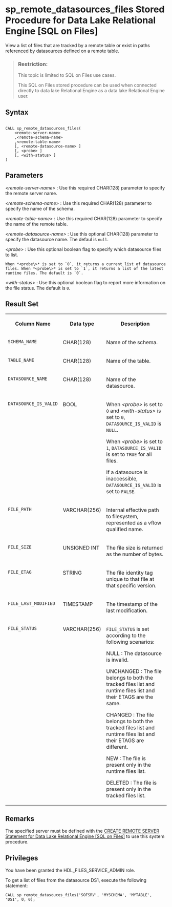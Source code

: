 <!-- loioc0979e49b27f4d0d96e3a45b2fe0fe88 -->

# sp\_remote\_datasources\_files Stored Procedure for Data Lake Relational Engine \[SQL on Files\]

View a list of files that are tracked by a remote table or exist in paths referenced by datasources defined on a remote table.



> ### Restriction:  
> This topic is limited to SQL on Files use cases.
> 
> This SQL on Files stored procedure can be used when connected directly to data lake Relational Engine as a data lake Relational Engine user.



<a name="loioc0979e49b27f4d0d96e3a45b2fe0fe88__SPDF_syntax"/>

## Syntax

```

CALL sp_remote_datasources_files(
	<remote-server-name>
	,<remote-schema-name>
	,<remote-table-name>
	[, <remote-datasource-name> ]
	[, <probe> ]
	[, <with-status> ]
)
```



<a name="loioc0979e49b27f4d0d96e3a45b2fe0fe88__SPDF_parameters"/>

## Parameters

  *<remote-server-name\>* 
 :   Use this required CHAR\(128\) parameter to specify the remote server name.

  *<remote-schema-name\>*
 :   Use this required CHAR\(128\) parameter to specify the name of the schema.

   *<remote-table-name\>* 
 :   Use this required CHAR\(128\) parameter to specify the name of the remote table.

  *<remote-datasource-name\>*
 :   Use this optional CHAR\(128\) parameter to specify the datasource name. The defaul is `null`.

  *<probe\>*
 :   Use this optional boolean flag to specify which datasource files to list.

    When *<probe\>* is set to `0`, it returns a current list of datasource files. When *<probe\>* is set to `1`, it returns a list of the latest runtime files. The default is `0`.

  *<with-status\>*
 :   Use this optional boolean flag to report more information on the file status. The default is `0`.

 

<a name="loioc0979e49b27f4d0d96e3a45b2fe0fe88__SPRD_results"/>

## Result Set


<table>
<tr>
<th valign="top">

Column Name



</th>
<th valign="top">

Data type



</th>
<th valign="top">

Description



</th>
</tr>
<tr>
<td valign="top">

`SCHEMA_NAME`



</td>
<td valign="top">

CHAR\(128\)



</td>
<td valign="top">

Name of the schema.



</td>
</tr>
<tr>
<td valign="top">

`TABLE_NAME`



</td>
<td valign="top">

CHAR\(128\)



</td>
<td valign="top">

Name of the table.



</td>
</tr>
<tr>
<td valign="top">

`DATASOURCE_NAME`



</td>
<td valign="top">

CHAR\(128\)



</td>
<td valign="top">

Name of the datasource.



</td>
</tr>
<tr>
<td valign="top">

`DATASOURCE_IS_VALID`



</td>
<td valign="top">

BOOL



</td>
<td valign="top">

When *<probe\>* is set to `0` and *<with-status\>* is set to `0`, `DATASOURCE_IS_VALID` is `NULL`.

When *<probe\>* is set to `1`, `DATASOURCE_IS_VALID` is set to `TRUE` for all files.

If a datasource is inaccessible, `DATASOURCE_IS_VALID` is set to `FALSE`.



</td>
</tr>
<tr>
<td valign="top">

`FILE_PATH`



</td>
<td valign="top">

VARCHAR\(256\)



</td>
<td valign="top">

Internal effective path to filesystem, represented as a vflow qualified name.



</td>
</tr>
<tr>
<td valign="top">

`FILE_SIZE`



</td>
<td valign="top">

UNSIGNED INT



</td>
<td valign="top">

The file size is returned as the number of bytes.



</td>
</tr>
<tr>
<td valign="top">

`FILE_ETAG`



</td>
<td valign="top">

STRING



</td>
<td valign="top">

The file identity tag unique to that file at that specific version.



</td>
</tr>
<tr>
<td valign="top">

`FILE_LAST_MODIFIED`



</td>
<td valign="top">

TIMESTAMP



</td>
<td valign="top">

The timestamp of the last modification.



</td>
</tr>
<tr>
<td valign="top">

`FILE_STATUS`



</td>
<td valign="top">

VARCHAR\(256\)



</td>
<td valign="top">

`FILE_STATUS` is set according to the following scenarios:

 NULL
 :   The datasource is invalid.

  UNCHANGED
 :   The file belongs to both the tracked files list and runtime files list and their ETAGS are the same.

  CHANGED
 :   The file belongs to both the tracked files list and runtime files list and their ETAGS are different.

  NEW
 :   The file is present only in the runtime files list.

  DELETED
 :   The file is present only in the tracked files list.

 

</td>
</tr>
</table>



<a name="loioc0979e49b27f4d0d96e3a45b2fe0fe88__SPDF_remarks"/>

## Remarks

The specified server must be defined with the [CREATE REMOTE SERVER Statement for Data Lake Relational Engine \[SQL on Files\]](create-remote-server-statement-for-data-lake-relational-engine-sql-on-files-d9c56ec.md) to use this system procedure.



<a name="loioc0979e49b27f4d0d96e3a45b2fe0fe88__section_vrj_gjp_p4b"/>

## Privileges

You have been granted the HDL\_FILES\_SERVICE\_ADMIN role.



To get a list of files from the datasource DS1, execute the following statement:

```
CALL sp_remote_datasouces_files('SOFSRV', 'MYSCHEMA', 'MYTABLE', 'DS1', 0, 0);
```

